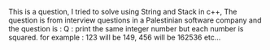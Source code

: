 This is a question, I tried to solve using String and Stack in c++, 
The question is from interview questions in a Palestinian software company and the question is :
Q : print the same integer number but each number is squared.
for example : 123 will be 149, 456 will be 162536 etc... 
